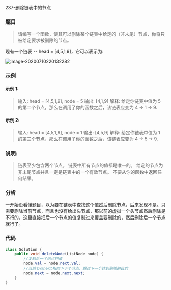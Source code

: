 237-删除链表中的节点

### 题目

> 请编写一个函数，使其可以删除某个链表中给定的（非末尾）节点，你将只被给定要求被删除的节点。

现有一个链表 --&nbsp;head =&nbsp;[4,5,1,9]，它可以表示为:

![image-20200710220132282](https://i.loli.net/2020/07/10/RT6u1vXshb4EMgx.png)

### 示例 

#### 示例 1:

> 输入: head = [4,5,1,9], node = 5
> 输出: [4,1,9]
> 解释: 给定你链表中值为 5 的第二个节点，那么在调用了你的函数之后，该链表应变为 4 -> 1 -> 9.

#### 示例 2: 

> 输入: head = [4,5,1,9], node = 1
> 输出: [4,5,9]
> 解释: 给定你链表中值为 1 的第三个节点，那么在调用了你的函数之后，该链表应变为 4 -> 5 -> 9.

### 说明: 

> 链表至少包含两个节点。 
> 链表中所有节点的值都是唯一的。 
> 给定的节点为非末尾节点并且一定是链表中的一个有效节点。 
> 不要从你的函数中返回任何结果。 

### 分析

一开始没看懂题目，以为要在链表中查找这个值然后删除节点，后来发现不是。只需要删除当前节点，而且也没有给出头节点，那以前的虚拟一个头节点然后删除是不行的，这里直接把后一个节点的值复制过来覆盖要删除的，然后删除后一个节点就行了。

### 代码

```java
class Solution {
    public void deleteNode(ListNode node) {
        //复制后一个结点的值
        node.val = node.next.val;
        //当前节点next指向下下个节点，跳过下一个达到删除的目的
        node.next = node.next.next;
    }
}
```

